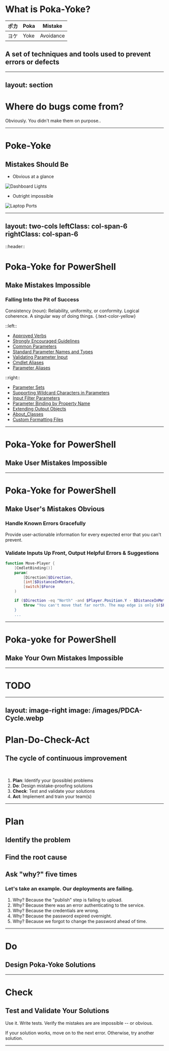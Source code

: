 # What is Poka-Yoke?

<div v-click class="text-6xl text-primary-lighter">

| ポカ | Poka | Mistake |
| --- | --- | --- |
| ヨケ | Yoke | Avoidance |

</div>
<div v-click>

## A set of techniques and tools used to prevent errors or defects

</div>

<!--

The phrase "poka yo-kay" comes from the Japanese words [click] "poka" which refers to an _inadvertent_ mistake, and "yokeru" which means "to avoid".

It was coined by Shigeo Shingo at Toyota as part of their Zero Quality Control and refers to a set of techniques and tools used to prevent errors or defects in processes. [click] The goal is to create processes where mistakes are either impossible or immediately detectable.

It was originally called baka-yoke -- which means "idiot-proofing" (or "fool-proofing") ...

-->

---
layout: section
---
# Where do bugs come from?

<v-click>

<AutoFitText class="text-blend" modelValue="Mistakes" />

Obviously. You didn't make them on purpose..

</v-click>

<!--
Just to set the stage a moment, consider where bugs come from.

Bugs. Defects. Problems.

[click] They are never on purpose, right?. Bugs are the _result_ of mistakes.

So to prevent bugs, we need to prevent mistakes, and if we do it well, we'll improve our user's experience.

Of course, we can't prevent all mistakes. We're talking about preventing humans from _**repeating**_ mistakes that we've seen before.
-->

---

# Poke-Yoke

## Mistakes Should Be

<v-clicks>

- Obvious at a glance
<img src="/images/dashboard-warnings.jpg" alt="Dashboard Lights" class="max-height-120px" />

- Outright impossible
<img src="/images/laptop-ports.jpg" alt="Laptop Ports" class="max-height-120px" />

</v-clicks>

<!--

With Poka-Yoke our goal is to preventing problems by designing tools and processes in such a way that human mistakes are...

- [click] immediately detectable.
- [click] Or basically impossible.

As you can see, these are some examples from the real world (you'll start noticing Poka-Yoke in industrial design all around you, now that you've heard of it).
At the bottom, we have some of the best kind of solutions -- they are easy to implement, require no maintenance, and don't slow you down, but most importantly, they make mistakes nearly impossible. When there's no way to totally prevent a mistake, the next best thing is to make them obvious. Examples of this are warning lights and bells so you can easily see that you're low on gas, or your passenger is not wearing their seatbelt.

Let's take a look at some examples of these sorts of solutions for PowerShell and coding.

-->

---
layout: two-cols
leftClass: col-span-6
rightClass: col-span-6
---

::header::

# Poka-Yoke for PowerShell

## Make Mistakes Impossible

### Falling Into the Pit of Success

Consistency (noun): Reliability, uniformity, or conformity. Logical coherence. A singular way of doing things. {.text-color-yellow}

::left::

<v-clicks>

- [Approved Verbs](https://learn.microsoft.com/en-us/powershell/scripting/developer/cmdlet/approved-verbs-for-windows-powershell-commands)
- [Strongly Encouraged Guidelines](https://learn.microsoft.com/en-us/powershell/scripting/developer/cmdlet/strongly-encouraged-development-guidelines)
- [Common Parameters](https://learn.microsoft.com/en-us/powershell/module/microsoft.powershell.core/about/about_commonparameters)
- [Standard Parameter Names and Types](https://learn.microsoft.com/en-us/powershell/scripting/developer/cmdlet/standard-cmdlet-parameter-names-and-types)
- [Validating Parameter Input](https://learn.microsoft.com/en-us/powershell/scripting/developer/cmdlet/validating-parameter-input)
- [Cmdlet Aliases](https://learn.microsoft.com/en-us/powershell/scripting/developer/cmdlet/cmdlet-aliases)
- [Parameter Aliases](https://learn.microsoft.com/en-us/powershell/scripting/developer/cmdlet/parameter-aliases)

</v-clicks>

::right::

<v-clicks>

- [Parameter Sets](https://learn.microsoft.com/en-us/powershell/scripting/developer/cmdlet/cmdlet-parameter-sets)
- [Supporting Wildcard Characters in Parameters](https://learn.microsoft.com/en-us/powershell/scripting/developer/cmdlet/supporting-wildcard-characters-in-cmdlet-parameters)
- [Input Filter Parameters](https://learn.microsoft.com/en-us/powershell/scripting/developer/cmdlet/input-filter-parameters)
- [Parameter Binding by Property Name](https://learn.microsoft.com/en-us/powershell/module/microsoft.powershell.core/about/about_parameter_binding)
- [Extending Output Objects](https://learn.microsoft.com/en-us/powershell/scripting/developer/cmdlet/extending-output-objects)
- [About_Classes](https://learn.microsoft.com/en-us/powershell/module/microsoft.powershell.core/about/about_classes)
- [Custom Formatting Files](https://learn.microsoft.com/en-us/powershell/scripting/developer/cmdlet/custom-formatting-files)

</v-clicks>

<!--

Jeffrey Snover used to talk about the "Pit of Success" -- the idea that PowerShell is designed to make it easy to do the right thing, and hard to do the wrong thing.

As tool authors, we get to take advantage of a lot of that, and a big part of it,
is about consistency and predictability. I talk about this a lot, but I only have 25 minutes right now,
so I just want to quickly give you some ideas, about how to write _consistent_ commands by following the PowerShell conventions.

So for each bullet point here, I guarantee an internet search will turn up **official** documentation on learn.microsoft.com with a whole lot more details.

- [click] We have a set of approved verbs, which help users identify what a command does.
- [click] We have guidelines for picking nouns. Here's a hint: use the name of the _type_ of the object you're going to output.
- [click] We have a set of common parameters, and help for implementing them. These help everyone understand your commands and use them safely.
- [click] We also have an _extended_ list of ["standard" parameter names and types](https://learn.microsoft.com/en-us/powershell/scripting/developer/cmdlet/standard-cmdlet-parameter-names-and-types), over a hundred and tewnty-five different parameter names in 7 categories that are usually understoon, and guidelines for the data types you should use for them.
- On top of that, [click] We have a lot of options for -validating parameter input
- And [click] To give you back some naming flexibility, there are command aliases
- [click] And parameter aliases, so you can help people _find_ the right command or parameter, when you know some people will guess wrong.

We also have a lot of tooling in the language for implementing things consistently:

- [click] We have parameter sets to help you design complex commands with more than one way of using them
- [click] We have design and implementation support for wildcard characters
- [click] And standard parameters for filtering input

Finally, although PowerShell has built-in support for
- [click] Writing your own data classes
- And [click] binding parameters from pipeline input objects
- There is also support for [click] extending built-in types without writing your own
- [click] And custom formatting, so you can control how objects are displayed in the output, without needing to change the types.

All of this is designed to work together to help users do the right thing, and to help them discover the right way to use the tools that you write.

That's the ground work.









-->

---

# Poka-Yoke for PowerShell

## Make User Mistakes Impossible

<v-switch>
<template #1>

### Consistency: Verbs, Nouns, Parameters

PowerShell has a lot of consistency built in. A set of approved verbs. Common parameters. Common patterns for formatting output.

2. About Documentation and Help
3. Argument Transformation
4. Argument Completers

</template>
<template #2>

### Use CmdletBinding to Support Common Parameters

```powershell {4-6}
class Player { [string]$Name; [Position]$Position; [string] ToString() { return $this.Name } }
class Position { [int]$X; [int]$Y; [string] ToString() { return "" + $this.X + ", " + $this.Y } }

function Move-Player {
    [CmdletBinding()]
    param(
    ...
```

</template>
<template #3>

### Strongly Type Variables and Parameters

<!-- Highlight lines 3 and 8 -->

```powershell {1,6}
enum Direction { North; East; South; West }

function Move-Player {
    [CmdletBinding()]
    param(
        [Direction]$CardinalDirection,
        [int]$DistanceInMeters,
        [switch]$Force
    )
    ...
```

</template>
<template #4>

### Validation attributes

```powershell {1,4-10,13}
[ValidateSet("North", "East", "South", "West")]
[string]$CardinalDirection,

[ValidateScript({
    if ($CardinalDirection -eq "North" -and $Player.Position.Y - $_ -lt 0) {
        throw "You can't move that far North. The edge is only $($Position.Y) away."
    }
    $true
})]
[ValidateRange(1, 10)]
[int]$DistanceInMeters,

[ValidateScript({ Test-Path $_ })]
[string]$Path
```

</template>
<template #5>

### Support -WhatIf and -Confirm

```powershell {1,13}
[CmdletBinding(SupportsShouldProcess, ConfirmImpact="High")]
param(
    [Direction]$CardinalDirection,
    [int]$DistanceInMeters,
    [switch]$Force
)
switch($CardinalDirection) {
    North { $NewPosition = [Position]@{ Y = $Player.Position.Y + $DistanceInMeters; X = $Player.Position.X } }
    East  { $NewPosition = [Position]@{ X = $Player.Position.X + $DistanceInMeters; Y = $Player.Position.Y } }
    South { $NewPosition = [Position]@{ Y = $Player.Position.Y - $DistanceInMeters; X = $Player.Position.X } }
    West  { $NewPosition = [Position]@{ X = $Player.Position.X - $DistanceInMeters; Y = $Player.Position.Y } }
}
if ($Force -or $PSCmdlet.ShouldProcess($Player.Name, "Move ${DistanceInMeters} meters ${CardinalDirection} to ${NewPosition}")) {
    ...
```

</template>
</v-switch>

<!--

There are many ways to prevent mistakes in PowerShell.

_Remember: To run these as demos, pre-run demos-1.ps1_

[click]Predictable names for commands and parameters, working together with tab-completion, and the absolute best way to help your users avoid making mistakes.

[click]Always use CmdletBinding. It's necessary to support the common parameters that users expect, and it's the easiest way to make sure users can only pass the parameters you expect.

[click]Strongly-typed parameters can prevent a lot of mistakes (or at least, prevent them from executing). Incidentally, note the naming here too: "CardinalDirection" is more specific than "Direction" (and eliminates "Up" and "Down") as "DistanceInMeters" is more specific than "Distance" -- additionally, by adding "Cardinal" the parameters start with different letters, making them easier to tab complete.

[click]Validation attributes can do some of the same things as strongly-typed parameters, but they can be more flexible, and can even take other parameters into account.

[click]Support -WhatIf and -Confirm, so that users can check, and set ConfirmImpact=High if you do something irreversible.

make them very obvious From stringly typed parameters to validation attributes, there are many ways to prevent mistakes from being made.
-->

---

# Poka-Yoke for PowerShell

## Make User's Mistakes Obvious

### Handle Known Errors Gracefully

Provide user-actionable information for every expected error that you can't prevent.




### Validate Inputs Up Front, Output Helpful Errors & Suggestions

```powershell {9-11}
function Move-Player {
    [CmdletBinding()]
    param(
        [Direction]$Direction,
        [int]$DistanceInMeters,
        [switch]$Force
    )

    if ($Direction -eq "North" -and $Player.Position.Y - $DistanceInMeters -lt 0) {
        throw "You can't move that far north. The map edge is only $($Position.Y) away.""
    }
    ...
```



<!--

A big part of what we can do to make mistakes obvious is already built into PowerShell's error handling, with stack traces and error messages always visible by default (unless they happen inside your prompt).

As tool authors, we should take the responsibility to provide user-actionable information for all expected errors, but Poka-Yoke is part of Zero Quality Assurance -- if we know about a mistake, we want to prevent it from happening again.

A

To a certain extent, even the Validation Attributes that we talked about
earlier don't really _prevent_ mistakes. They _do_ make it obvious when the
user passes the wrong value, but although the main code in the function does not run,
from the user's perspective, they're still making a mistake.

There's very little difference for most users between validation attributes and
and validation code that runs _inside_ your function.

Remember to make the solutions to the mistakes more obvious.
Instead of "Argument out of bounds" or "Invalid argument" -- indicate the valid range of values.

[click]

-->

---

# Poka-yoke for PowerShell

## Make Your Own Mistakes Impossible

<v-switch>
<template #1-6>

### Write Regression Tests

</template>
<template #2-6>
- Made a mistake?
</template>
<template #3-6>
- Write a test!
</template>
<template #4-6>
- Fix the mistake
</template>
<template #5-6>
- Integrate the test
</template>
<template #6-10>

### Use PSScriptAnalyzer

</template>
<template #7-10>

Consistency (noun): Reliability, uniformity, or conformity. Logical coherence. A singular way of doing things. {.text-color-yellow}

</template>
<template #8-10>

#### Consistency facilitates intuition

</template>
<template #9-10>

#### Consistency increases maintainability

</template>
</v-switch>

<!--
Let's switch gears a little and talk about ways to prevent our own mistakes.

## What would you all say is the best way to stop yourself from _repeating_ a mistake?

My answer is: [click]**regression tests**.

- [click]Any time you find a mistake...
- [click]Write a test that fails because of that mistake
- [click]Fix the mistake so that the test passes
- [click]And then ... make sure that test runs every time you make a change

Another tool to prevent mistakes (and increase their visibility)...

## [click]PSScriptAnalyzer is a PowerShell linter

Linters check for obvious errors and common bugs, and help you to identify style and consistency issues.
Normally, this would fall under the category of making mistakes more obvious,
but if we consider a mistake hasn't really been made until you try to run it,
linters (and even spell-checkers) can prevent mistakes.

On shared projects, consider extending PSScriptAnalyzer to enforce your own rules.
-->

---

# TODO

<!--
- **Prevent** mistakes from being made:
  - Documentation (help)
  - Strongly typed parameters
  - ArgumentCompleters
  - Helper commands that produce valid input
- Make mistakes **obvious** at a glance:
  - Handle Common Errors (and explain them)
  - Output Errors (don't suppress unexpected errors)
- **Learn** from mistakes:
  - Logging (to a file, or to the event log)
  - Error Reporting (to a ticketing system, or to a chat channel) -->

---
layout: image-right
image: /images/PDCA-Cycle.webp
---

# Plan-Do-Check-Act

## The cycle of continuous improvement

<br/>

1. **Plan**: Identify your (possible) problems
2. **Do**: Design mistake-proofing solutions
3. **Check**: Test and validate your solutions
4. **Act**: Implement and train your team(s)

<!--

I like to create and use Poka-Yoke as solutions in our cycles of continuous improvement, so let's talk about that cycle for a minute.

Continuous improvement is not always about iterating on _the same_ product over and over.

In DevOps, particularly, we almost always have many products and projects,
and a wide range of different tools and solutions that we're responsible for.
I don't know about your teams, but mine tends to switch _between_ projects based on
external factors like ...

- What management is excited about this month
- What caused the most recent outage

But regardless of whether you're continually iterating on the same product,
or you just have an opportunity to do one or two cycles of improvements,
the process is basically the same...

-->
---

# Plan

## <v-click>Identify the problem</v-click>
## <v-click>Find the root cause</v-click>
## <v-click>Ask "why?" five times</v-click>
### <v-click>Let's take an example</v-click><v-click>. Our deployments are failing.</v-click>
<v-clicks>

1. Why? Because the "publish" step is failing to upload.
1. Why? Because there was an error authenticating to the service.
1. Why? Because the credentials are wrong.
1. Why? Because the password expired overnight.
1. Why? Because we forgot to change the password ahead of time.

</v-clicks>

<!--

[click] The first step is always to identify the problem.

Well, sometimes, we're only going through this process because someone _else_ has **already** identified a problem, but even then ...

[click] We need to understand it, and determine why it happened: the root cause.

The simplest form of root-cause analysis, we just call "the five whys."

[click] Five whys is literally asking "why" five times; each time directing the question at the answer to the previous question.

This way, you dig deeper toward a root cause. (This technique _also_ came out of Toyota, by the way.)

[click] Let's take an example: [click] Our deployments are failing
- Why? [click]Because the "publish" step is failing to upload
- Why? [click]Because there was an error authenticating to the service
- Why? [click]Because the credentials are wrong.
- Why? [click]Because the password expired.
- Why? [click]Because we forgot to change the password ahead of time.

Okay, so we've identified the problem, and we think we've identified the root cause. Let's move on to the next step.

-->

---

# Do

## Design Poka-Yoke Solutions


---

# Check

## Test and Validate Your Solutions

Use it. Write tests. Verify the mistakes are are impossible -- or obvious.

If your solution works, move on to the next error. Otherwise, try another solution.

<!--

The bottom line is: do what used to cause the problem. See if your solution prevents the problem.

Ideally, you'll have unit tests that reproduce the problem, and you can verify that your solution prevents it.

Worst case, you need to have new users try the tool with the solution in place, and verify they don't have problems.

-->

---


<!-- Three basic principles of defects:
* Don't create a Defect.
* Don't accept a D​efect.
* Don't pass on a Defect. -->